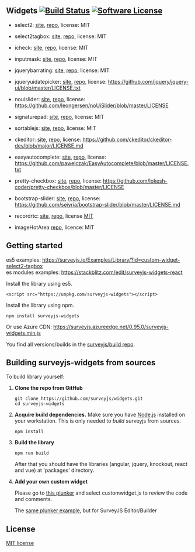 ## Widgets [![Build Status](https://travis-ci.org/surveyjs/widgets.svg?branch=master)](https://travis-ci.org/surveyjs/widgets) [![Software License](https://img.shields.io/badge/license-MIT-brightgreen.svg?style=flat)](LICENSE)

- select2: [site](https://select2.org/), [repo](https://github.com/select2/select2), license: MIT

- select2tagbox: [site](https://select2.org/), [repo](https://github.com/select2/select2), license: MIT

- icheck: [site](http://icheck.fronteed.com/), [repo](https://github.com/fronteed/iCheck/), license: MIT

- inputmask: [site](http://robinherbots.github.io/Inputmask/), [repo](https://github.com/RobinHerbots/Inputmask), license: MIT

- jquerybarrating: [site](http://antenna.io/demo/jquery-bar-rating/examples/), [repo](https://github.com/antennaio/jquery-bar-rating), license: MIT

- jqueryuidatepicker: [site](https://jqueryui.com/datepicker/), [repo](https://github.com/jquery/jquery-ui), license: https://github.com/jquery/jquery-ui/blob/master/LICENSE.txt

- nouislider: [site](https://refreshless.com/nouislider/), [repo](https://github.com/leongersen/noUiSlider), license: https://github.com/leongersen/noUiSlider/blob/master/LICENSE

- signaturepad: [site](http://szimek.github.io/signature_pad/), [repo](https://github.com/szimek/signature_pad), license: MIT

- sortablejs: [site](http://rubaxa.github.io/Sortable/), [repo](https://github.com/RubaXa/Sortable), license: MIT

- ckeditor: [site](https://ckeditor.com/ckeditor-4/), [repo](https://github.com/ckeditor/ckeditor-dev), license: https://github.com/ckeditor/ckeditor-dev/blob/major/LICENSE.md

- easyautocomplete: [site](http://easyautocomplete.com/), [repo](https://github.com/pawelczak/EasyAutocomplete), license: https://github.com/pawelczak/EasyAutocomplete/blob/master/LICENSE.txt

- pretty-checkbox: [site](https://lokesh-coder.github.io/pretty-checkbox/), [repo](https://github.com/lokesh-coder/pretty-checkbox/), license: https://github.com/lokesh-coder/pretty-checkbox/blob/master/LICENSE

- bootstrap-slider: [site](http://seiyria.com/bootstrap-slider/), [repo](https://github.com/seiyria/bootstrap-slider), license: https://github.com/seiyria/bootstrap-slider/blob/master/LICENSE.md

- recordrtc: [site](http://recordrtc.org/), [repo](https://github.com/muaz-khan/RecordRTC), license [MIT](http://spdx.org/licenses/MIT.html)

- imageHotArea [repo](https://github.com/TheNetworg/surveyjs-plugin-hotarea), licence: MIT

## Getting started

es5 examples: https://surveyjs.io/Examples/Library/?id=custom-widget-select2-tagbox  
es modules examples: https://stackblitz.com/edit/surveyjs-widgets-react

Install the library using es5.

```
<script src="https://unpkg.com/surveyjs-widgets"></script>
```

Install the library using npm.

```
npm install surveyjs-widgets
```

Or use Azure CDN:
https://surveyjs.azureedge.net/0.95.0/surveyjs-widgets.min.js

You find all versions/builds in the [surveyjs/build repo](https://github.com/surveyjs/builds).

## Building surveyjs-widgets from sources

To build library yourself:

1.  **Clone the repo from GitHub**

    ```
    git clone https://github.com/surveyjs/widgets.git
    cd surveyjs-widgets
    ```

2.  **Acquire build dependencies.** Make sure you have [Node.js](http://nodejs.org/) installed on your workstation. This is only needed to _build_ surveyjs from sources.

    ```
    npm install
    ```

3.  **Build the library**

    ```
    npm run build
    ```

    After that you should have the libraries (angular, jquery, knockout, react and vue) at 'packages' directory.

4.  **Add your own custom widget**

    Please go to [this plunker](https://plnkr.co/edit/HdnYE5?p=preview) and select customwidget.js to review the code and comments.

    The [same plunker example](https://plnkr.co/edit/fXsLf1R88WxxDFaFEnYx?p=preview), but for SurveyJS Editor/Builder

## License

[MIT license](https://github.com/surveyjs/widgets/blob/master/LICENSE)
